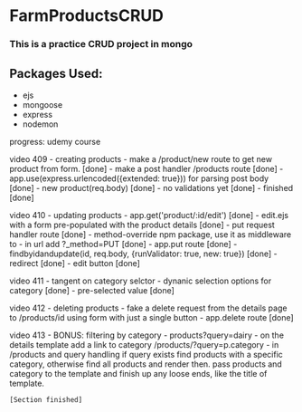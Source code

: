 # FarmProductsCRUD

### This is a practice CRUD project in mongo 
## Packages Used: 
- ejs
- mongoose
- express
- nodemon



progress: udemy course  

video 409 - creating products
    - make a /product/new route to get new product from form.   [done]
    - make a post handler /products route   [done]
    - app.use(express.urlencoded({extended: true})) for parsing post body   [done]
    - new product(req.body)     [done]
    - no validations yet    [done]
    - finished   [done]

video 410 - updating products
    - app.get('product/:id/edit')   [done]
    - edit.ejs with a form pre-populated with the product details       [done]
    - put request handler route     [done]
    - method-override npm package, use it as middleware to
    - in url add ?_method=PUT [done]
    - app.put route     [done]
    - findbyidandupdate(id, req.body, {runValidator: true, new: true})  [done]
    - redirect      [done]
    - edit button      [done]

video 411 - tangent on category selctor
    - dynanic selection options for category  [done]
    - pre-selected value   [done]


video 412 - deleting products
    - fake a delete request from the  details page to /products/id using form with just a single button
    - app.delete route  [done]


video 413 - BONUS: filtering by category
    - products?query=dairy
    - on the details template add a link to category /products/?query=p.category
    - in /products and query handling if query exists find products with a specific category, otherwise find all products and render then. pass products and category to the template and finish up any loose ends, like the title of template.
    
    [Section finished]
